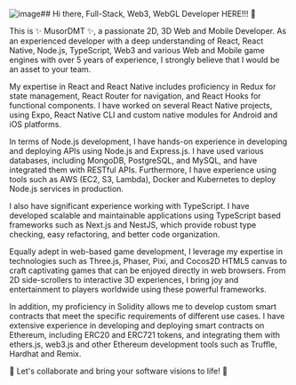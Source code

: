 ![image](https://github.com/musordmt/musordmt/assets/160865068/ebec27c5-3e9a-4ca2-874b-8e73989ba252)## Hi there, Full-Stack, Web3, WebGL Developer HERE!!! 👋

This is ✨ MusorDMT ✨, a passionate 2D, 3D Web and Mobile Developer. As an experienced developer with a deep understanding of React, React Native, Node.js, TypeScript, Web3 and various Web and Mobile game engines with over 5 years of experience, I strongly believe that I would be an asset to your team.

My expertise in React and React Native includes proficiency in Redux for state management, React Router for navigation, and React Hooks for functional components. I have worked on several React Native projects, using Expo, React Native CLI and custom native modules for Android and iOS platforms.

In terms of Node.js development, I have hands-on experience in developing and deploying APIs using Node.js and Express.js. I have used various databases, including MongoDB, PostgreSQL, and MySQL, and have integrated them with RESTful APIs. Furthermore, I have experience using tools such as AWS (EC2, S3, Lambda), Docker and Kubernetes to deploy Node.js services in production.

I also have significant experience working with TypeScript. I have developed scalable and maintainable applications using TypeScript based frameworks such as Next.js and NestJS, which provide robust type checking, easy refactoring, and better code organization.

Equally adept in web-based game development, I leverage my expertise in technologies such as Three.js, Phaser, Pixi, and Cocos2D HTML5 canvas to craft captivating games that can be enjoyed directly in web browsers. From 2D side-scrollers to interactive 3D experiences, I bring joy and entertainment to players worldwide using these powerful frameworks.

In addition, my proficiency in Solidity allows me to develop custom smart contracts that meet the specific requirements of different use cases. I have extensive experience in developing and deploying smart contracts on Ethereum, including ERC20 and ERC721 tokens, and integrating them with ethers.js, web3.js and other Ethereum development tools such as Truffle, Hardhat and Remix. 

👯 Let's collaborate and bring your software visions to life! 👯
